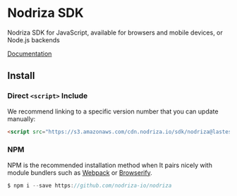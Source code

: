 
# Nodriza SDK

Nodriza SDK for JavaScript, available for browsers and mobile devices, or Node.js backends 

[Documentation](https://nodriza-io.github.io/nodriza/#/guide)

## Install

### Direct  `<script>`  Include
We recommend linking to a specific version number that you can update manually:
```html
<script src="https://s3.amazonaws.com/cdn.nodriza.io/sdk/nodriza@lastest/nodriza-sdk.bundle.js"></script>
```


### NPM
NPM is the recommended installation method when It pairs nicely with module bundlers such as [Webpack](https://webpack.js.org/) or [Browserify](http://browserify.org/).
```javascript
$ npm i --save https://github.com/nodriza-io/nodriza 
```
